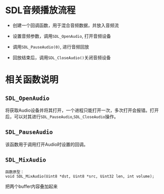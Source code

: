 # SDL音频播放流程

* 创建一个回调函数，用于混合音频数据，并放入音频流

* 设置音频参数，调用`SDL_OpenAudio`, 打开音频设备

* 调用`SDL_PauseAudio(0)`, 进行音频回放

* 回放结束后，调用`SDL_CloseAudio()`关闭音频设备


# 相关函数说明

## `SDL_OpenAudio`

将获取Audio设备并将其打开，一个进程只能打开一次，多次打开会报错。打开后，可以对其进行`SDL_PauseAudio`,`SDL_CloseAudio`操作。


## `SDL_PauseAudio`

该函数用于调用打开Audio时设置的回调。


## `SDL_MixAudio`

```
函数原型：
void SDL_MixAudio(Uint8 *dst, Uint8 *src, Uint32 len, int volume);

```

把两个buffer内容叠加起来
